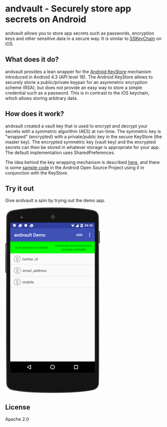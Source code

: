 # andvault - Securely store app secrets on Android
andvault allows you to store app secrets such as passwords, encryption keys and other sensitive data in a secure way. It is similar to [SSKeyChain](https://github.com/soffes/sskeychain) on iOS.

## What does it do?
andvault provides a lean wrapper for the [Android KeyStore](http://developer.android.com/training/articles/keystore.html) mechanism introduced in Android 4.3 (API level 18). The Android KeyStore allows to securely storie a public/private keypair for an asymmetric encryption scheme (RSA), but does not provide an easy way to store a simple credential such as a password. This is in contrast to the iOS keychain, which allows storing arbitrary data.

## How does it work?
andvault created a vault key that is used to encrypt and decrypt your secrets with a symmetric algorithm (AES) at run-time. The symmetric key is "wrapped" (encrypted) with a private/public key in the secure KeyStore (the master key). The encrypted symmetric key (vault key) and the encrypted secrets can then be stored in whatever storage is appropriate for your app. The default implementation uses SharedPreferences.

The idea behind the key wrapping mechanism is described [here](http://en.wikipedia.org/wiki/Key_Wrap"), and there is some [sample code](https://android.googlesource.com/platform/development/+/master/samples/Vault/src/com/example/android/vault?autodive=0%2F) in the Android Open Source Project using it in conjunction with the KeyStore.

## Try it out
Give andvault a spin by trying out the demo app.

![Demo app screenshot 1](https://github.com/classycodeoss/andvault/raw/master/docs/demoapp-screenshot-1.png "Demo app screenshot 1")

## License
Apache 2.0
